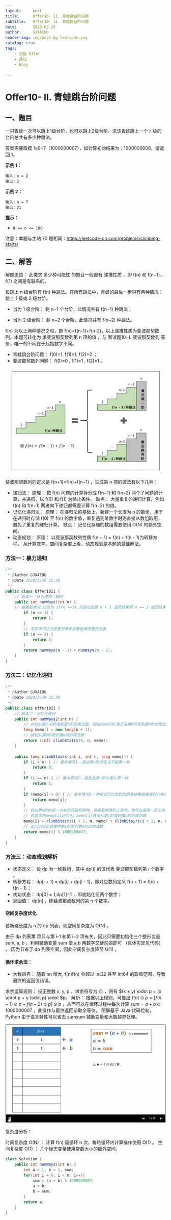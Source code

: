 ```yaml
---
layout:     post
title:      Offer10- II. 青蛙跳台阶问题
subtitle:   Offer10- II. 青蛙跳台阶问题
date:       2020-02-25
author:     GJXAIOU
header-img: img/post-bg-leetcode.png
catalog: true
tags:
    - 剑指 Offer
    - 递归
	- Easy

---
```




# Offer10- II. 青蛙跳台阶问题

## 一、题目

一只青蛙一次可以跳上1级台阶，也可以跳上2级台阶。求该青蛙跳上一个 `n` 级的台阶总共有多少种跳法。

答案需要取模 1e9+7（1000000007），如计算初始结果为：1000000008，请返回 1。

**示例 1：**

```
输入：n = 2
输出：2
```

**示例 2：**

```
输入：n = 7
输出：21
```

**提示：**

- `0 <= n <= 100`

注意：本题与主站 70 题相同：https://leetcode-cn.com/problems/climbing-stairs/



## 二、解答

解题思路：
此类求 多少种可能性 的题目一般都有 递推性质 ，即 f(n) 和 f(n−1)…f(1) 之间是有联系的。

设跳上 n 级台阶有 f(n) 种跳法。在所有跳法中，青蛙的最后一步只有两种情况： 跳上 1 级或 2 级台阶。

- 当为 1 级台阶： 剩 n−1 个台阶，此情况共有 f(n−1) 种跳法；

- 当为 2 级台阶： 剩 n−2 个台阶，此情况共有 f(n−2) 种跳法。

f(n) 为以上两种情况之和，即 f(n)=f(n-1)+f(n-2)，以上递推性质为斐波那契数列。本题可转化为 求斐波那契数列第 n 项的值 ，与 面试题10- I. 斐波那契数列 等价，唯一的不同在于起始数字不同。

- 青蛙跳台阶问题： f(0)=1, f(1)=1, f(2)=2 ；
- 斐波那契数列问题： f(0)=0 , f(1)=1 , f(2)=1 。

![image-20200330221229246](Offer10-II%E9%9D%92%E8%9B%99%E8%B7%B3%E5%8F%B0%E9%98%B6%E9%97%AE%E9%A2%98.resource/image-20200330221229246.png)

斐波那契数列的定义是 f(n+1)=f(n)+f(n−1) ，生成第 n 项的做法有以下几种：

- 递归法：
    原理： 把 f(n) 问题的计算拆分成 f(n−1) 和 f(n−2) 两个子问题的计算，并递归，以 f(0) 和 f(1) 为终止条件。
    缺点： 大量重复的递归计算，例如 f(n) 和 f(n−1) 两者向下递归都需要计算 f(n−2) 的值。
- 记忆化递归法：
    原理： 在递归法的基础上，新建一个长度为 n 的数组，用于在递归时存储 f(0) 至 f(n) 的数字值，重复遇到某数字时则直接从数组取用，避免了重复的递归计算。
    缺点： 记忆化存储的数组需要使用 O(N) 的额外空间。
- 动态规划：
    原理： 以斐波那契数列性质 f(n + 1) = f(n) + f(n - 1)为转移方程。
    从计算效率、空间复杂度上看，动态规划是本题的最佳解法。

### 方法一：暴力递归

```java
/**
 * @Author GJXAIOU
 * @Date 2020/3/30 21:30
 */
public class Offer10II {
    // 版本一：暴力递归：超时
    public int numWays(int n) {
    // 最基础情况,应该为 if(n ==1),只是在这里 n < 1 返回结果和 n == 1 返回结果一致，所以两者合并。
        if (n <= 1) {
            return 1;
        }
        // 写完递归之后还要回来考虑基础情况是否完善
        if (n == 2) {
            return 2;
        }
        return numWays(n - 1) + numWays(n - 2);
    }
}
```

### 方法二：记忆化递归

```java
/**
 * @Author GJXAIOU
 * @Date 2020/3/30 21:30
 */
public class Offer10II {
    // 版本二：记忆化递归
    public int numWays2(int n) {
        // 存放从第0~n阶爬到第n阶的爬法数，例如nemo[0]表示从第0阶爬到第n阶的爬法数
        long memo[] = new long[n + 1];
        // 得到从第0阶爬到第n阶的爬法数
        return (int) climbStairs(0, n, memo);
    }

    public long climbStairs(int i, int n, long memo[]) {
        if (i > n) { // 基本情况1--超出第n阶的走法不能算一种
            return 0;
        }
        if (i == n) { // 基本情况2--能到达第n阶的走法算一种
            return 1;
        }
        if (memo[i] > 0) { // 基本情况3--利用记忆化的到的昂贵结果直接得到几种走法
            return memo[i];
        }
        // 到达第n阶的前一次状态可能有两种，可能是爬两阶上来的，也可以是爬一阶上来的，要得到的结果是两种爬法数之和
        // 将这次的memo[i]记忆化，memo[i]表示从第i阶爬到第n阶的爬法数
        memo[i] = climbStairs(i + 1, n, memo) + climbStairs(i + 2, n, memo);
        // 返回记忆化结果中第i阶爬到第n阶的爬法数
        return memo[i] % 1000000007;
    }
}

```

### 方法三：动态规划解析

- 状态定义： 设 dp 为一维数组，其中 dp[i] 的值代表 斐波那契数列第 $i$ 个数字 。
- 转移方程： dp[i + 1] = dp[i] + dp[i - 1]，即对应数列定义 f(n + 1) = f(n) + f(n - 1)；
- 初始状态： dp[0] = 1,dp[1]=1 ，即初始化前两个数字；
- 返回值： dp[n] ，即斐波那契数列的第 n 个数字。

#### 空间复杂度优化

若新建长度为 n 的 dp 列表，则空间复杂度为 O(N) 。

由于 dp 列表第 项只与第 i-1 和第 i−2 项有关，因此只需要初始化三个整形变量 sum, a, b ，利用辅助变量 sum 使 a,b 两数字交替前进即可 （具体实现见代码） 。
因为节省了 dp 列表空间，因此空间复杂度降至 O(1) 。

#### 循环求余法：

- 大数越界： 随着 nn 增大, f(n)f(n) 会超过 Int32 甚至 Int64 的取值范围，导致最终的返回值错误。

求余运算规则： 设正整数 x, y, p ，求余符号为 $\odot$ ，则有 $(x + y) \odot p = (x \odot p + y \odot p) \odot $p。
解析： 根据以上规则，可推出 $f(n) \odot p = [f(n-1) \odot p + f(n-2) \odot p] \odot p$ ，从而可以在循环过程中每次计算 $sum = a + b \odot 1000000007$ ，此操作与最终返回前取余等价。
图解基于 Java 代码绘制，Python 由于语言特性可以省去 sumsum 辅助变量和大数越界处理。

![Offer10II](Offer10-II%E9%9D%92%E8%9B%99%E8%B7%B3%E5%8F%B0%E9%98%B6%E9%97%AE%E9%A2%98.resource/Offer10II.gif)

复杂度分析：

时间复杂度 O(N) ： 计算 f(n) 需循环 n 次，每轮循环内计算操作使用 O(1) 。
空间复杂度 O(1) ： 几个标志变量使用常数大小的额外空间。

```java
class Solution {
    public int numWays(int n) {
        int a = 1, b = 1, sum;
        for(int i = 0; i < n; i++){
            sum = (a + b) % 1000000007;
            a = b;
            b = sum;
        }
        return a;
    }
}
```

